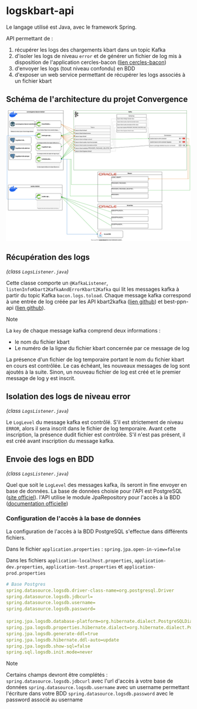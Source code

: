 # logskbart-api

Le langage utilisé est Java, avec le framework Spring.

API permettant de :
1. récupérer les logs des chargements kbart dans un topic Kafka
2. d'isoler les logs de niveau `error` et de générer un fichier de log mis à disposition de l'application cercles-bacon ([lien cercles-bacon](https://cerclesbacon.abes.fr/)) 
3. d'envoyer les logs (tout niveau confondu) en BDD
4. d'exposer un web service permettant de récupérer les logs associés à un fichier kbart

## Schéma de l'architecture du projet Convergence
![schéma de l'architecture du projet Convergence](documentation/ArchitectureConvergence.svg "schéma de l'architecture du projet Convergence")

## Récupération des logs
*(class `LogsListener.java`)*

Cette classe comporte un `@KafkaListener`, `listenInfoKbart2KafkaAndErrorKbart2Kafka` qui lit les messages kafka à partir du topic Kafka `bacon.logs.toload`.
Chaque message kafka correspond à une entrée de log créée par les API kbart2kafka ([lien github](https://github.com/abes-esr/kbart2kafka)) et best-ppn-api ([lien github](https://github.com/abes-esr/best-ppn-api)).
>[!NOTE] 
> 
> La `key` de chaque message kafka comprend deux informations :
> - le nom du fichier kbart
> - Le numéro de la ligne du fichier kbart concernée par ce message de log

La présence d'un fichier de log temporaire portant le nom du fichier kbart en cours est contrôlée. Le cas échéant, les nouveaux messages de log sont ajoutés à la suite. Sinon, un nouveau fichier de log est créé et le premier message de log y est inscrit. 

## Isolation des logs de niveau error 
*(class `LogsListener.java`)*

Le `LogLevel` du message kafka est contrôlé. S'il est strictement de niveau `ERROR`, alors il sera inscrit dans le fichier de log temporaire. 
Avant cette inscription, la présence dudit fichier est contrôlée. S'il n'est pas présent, il est créé avant inscription du message kafka.

## Envoie des logs en BDD
*(class `LogsListener.java`)*

Quel que soit le `LogLevel` des messages kafka, ils seront in fine envoyer en base de données. 
La base de données choisie pour l'API est PostgreSQL ([site officiel](https://www.postgresql.org/)). l'API utilise le module JpaRepository pour l'accès à la BDD ([documentation officielle](https://docs.spring.io/spring-data/jpa/reference/jpa.html))

### Configuration de l'accès à la base de données

La configuration de l'accès à la BDD PostgreSQL s'effectue dans différents fichiers. 

Dans le fichier `application.properties` :
`spring.jpa.open-in-view=false`

Dans les fichiers `application-localhost.properties`, `application-dev.properties`, `application-test.properties` et `application-prod.properties`
```yaml
# Base Postgres
spring.datasource.logsdb.driver-class-name=org.postgresql.Driver
spring.datasource.logsdb.jdbcurl=
spring.datasource.logsdb.username=
spring.datasource.logsdb.password=

spring.jpa.logsdb.database-platform=org.hibernate.dialect.PostgreSQLDialect
spring.jpa.logsdb.properties.hibernate.dialect=org.hibernate.dialect.PostgreSQLDialect
spring.jpa.logsdb.generate-ddl=true
spring.jpa.logsdb.hibernate.ddl-auto=update
spring.jpa.logsdb.show-sql=false
spring.sql.logsdb.init.mode=never
```

>[!NOTE]
> 
> Certains champs devront être complétés :
> `spring.datasource.logsdb.jdbcurl` avec l'url d'accès à votre base de données
> `spring.datasource.logsdb.username` avec un username permettant l'écriture dans votre BDD
> `spring.datasource.logsdb.password` avec le password associé au username
